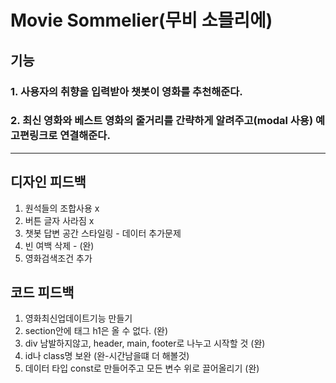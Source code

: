 # Movie Sommelier(무비 소믈리에)

## 기능
### 1. 사용자의 취향을 입력받아 챗봇이 영화를 추천해준다.
### 2. 최신 영화와 베스트 영화의 줄거리를 간략하게 알려주고(modal 사용) 예고편링크로 연결해준다.

---------------------------------------------------------------------------------------------

## 디자인 피드백

1. 원석들의 조합사용 x
2. 버튼 글자 사라짐 x
3. 챗봇 답변 공간 스타일링 - 데이터 추가문제
4. 빈 여백 삭제 - (완)
5. 영화검색조건 추가

## 코드 피드백

1. 영화최신업데이트기능 만들기
2. section안에 태그 h1은 올 수 없다. (완)
3. div 남발하지않고, header, main, footer로 나누고 시작할 것 (완)
4. id나 class명 보완 (완-시간남을떄 더 해볼것)
5. 데이터 타입 const로 만들어주고 모든 변수 위로 끌어올리기 (완)
